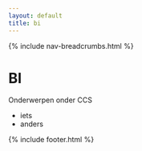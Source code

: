 ```yaml
---
layout: default
title: bi
---
```


{% include nav-breadcrumbs.html %}


# BI
Onderwerpen onder CCS
* iets
* anders

{% include footer.html %}
